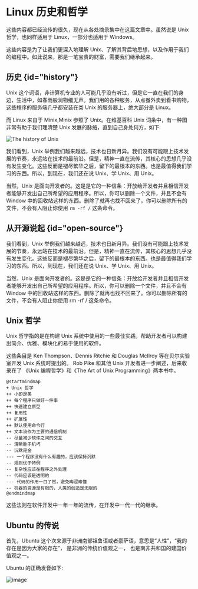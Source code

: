 # Linux 历史和哲学

这些内容都已经流传的很久，现在从各处摘录集中在这篇文章中。虽然说是 Unix 哲学，也同样适用于 Linux，一部分也适用于 Windows。

这些内容是为了让我们更深入地理解 Unix、了解其背后地思想，以及作用于我们的编程中。如此说来，那是一笔宝贵的财富，需要我们继承起来。

## 历史 {id="history"}

Unix 这个词语，非计算机专业的人可能几乎没有听过，但是它一直在我们的身边，生活中，如春雨般润物细无声。我们用的各种服务，从点餐外卖到看书购物，这些程序的服务端几乎都安装在类 Unix 的服务器上，绝大部分是 Linux。

而 Linux 来自于 Minix,Minix 参照了 Unix。在维基百科 Unix 词条中，有一种图非常有助于我们理清楚 Unix 发展的脉络，直到自己身处何方，如下:

<img src="http://file-linker.oss-cn-hangzhou.aliyuncs.com/M8CxVRBND0iWRlScuy7h.png" alt="The history of Unix"/>

我们看到，Unix 举例我们越来越远，技术也日新月异。我们没有可能跟上技术发展的节奏，永远站在技术的最前沿。但是，精神一直在流传，其核心的思想几乎没有发生变化。这些反而是褪尽繁华之后，留下的最根本的东西。也是最值得我们学习的东西。所以，到现在，我们还在说 Unix、学 Unix、用 Unix。

当然，Unix 是面向开发者的。这是是它的一种信条：开放给开发者并且相信开发者能够开发出自己所希望的应用程序。所以，你可以删除一个文件，并且不会有 Window 中的回收站这样的东西。删除了就再也找不回来了。你可以删除所有的文件，不会有人阻止你使用 `rm -rf /` 这条命令。

## 从开源说起 {id="open-source"}

我们看到，Unix 举例我们越来越远，技术也日新月异。我们没有可能跟上技术发展的节奏，永远站在技术的最前沿。但是，精神一直在流传，其核心的思想几乎没有发生变化。这些反而是褪尽繁华之后，留下的最根本的东西。也是最值得我们学习的东西。所以，到现在，我们还在说 Unix、学 Unix、用 Unix。

当然，Unix 是面向开发者的。这是是它的一种信条：开放给开发者并且相信开发者能够开发出自己所希望的应用程序。所以，你可以删除一个文件，并且不会有 Window 中的回收站这样的东西。删除了就再也找不回来了。你可以删除所有的文件，不会有人阻止你使用 rm -rf / 这条命令。

## Unix 哲学

Unix 哲学指的是在构建 Unix 系统中使用的一些最佳实践，帮助开发者可以构建出简介、优雅、模块化的易于使用的软件。

这些条目是 Ken Thompson、Dennis Ritchie 和 Douglas McIlroy 等在贝尔实验室开发 Unix 系统时提出的。 Rob Pike 和其他 Unix 开发者进一步阐述，后来收录在了 《Unix 编程哲学》和《The Art of Unix Programming》两本书中。

```plantuml
@startmindmap
+ Unix 哲学
++ 小即是美
++ 每个程序只做好一件事
++ 快速建立原型
++ 复用性
++ 扩展性
++ 默认使用命令行
++ 文本流作为主要的通信机制
-- 尽量减少软件之间的交互
-- 清晰胜于机巧
-- 沉默是金
--- 一个程序没有什么有趣的，应该保持沉默
-- 规则优于特例
-- 复杂性应该在程序之外处理
-- 代码应该是透明的
--- 代码的作用一目了然，避免晦涩难懂
-- 机器的资源是有限的，人类的创造是无限的
@endmindmap
```

这些法则在软件开发中一年一年的流传，在开发中一代一代的继承。


## Ubuntu 的传说

首先，Ubuntu 这个次来源于非洲南部祖鲁语或者豪萨语，意思是“人性”，“我的存在是因为大家的存在”， 是非洲的传统价值观之一， 也是南非共和国的建国价
值观之一。

Ubuntu 的正确发音如下:

![image](http://file-linker.oss-cn-hangzhou.aliyuncs.com/9TbxBOW8hH3fCkQYFGlf.jpeg)